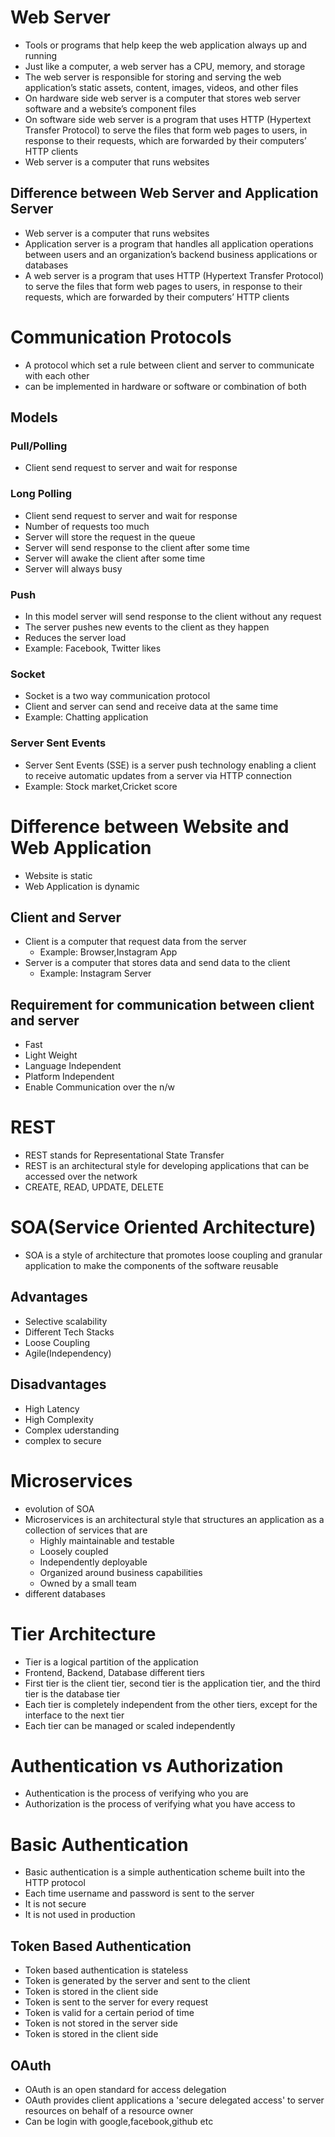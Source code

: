 # Web Server

- Tools or programs that help keep the web application always up and running
- Just like a computer, a web server has a CPU, memory, and storage
- The web server is responsible for storing and serving the web application’s static assets, content, images, videos, and other files
- On hardware side web server is a computer that stores web server software and a website’s component files
- On software side web server is a program that uses HTTP (Hypertext Transfer Protocol) to serve the files that form web pages to users, in response to their requests, which are forwarded by their computers’ HTTP clients
- Web server is a computer that runs websites

## Difference between Web Server and Application Server

- Web server is a computer that runs websites
- Application server is a program that handles all application operations between users and an organization’s backend business applications or databases
- A web server is a program that uses HTTP (Hypertext Transfer Protocol) to serve the files that form web pages to users, in response to their requests, which are forwarded by their computers’ HTTP clients

# Communication Protocols

- A protocol which set a rule between client and server to communicate with each other
- can be implemented in hardware or software or combination of both

## Models

### Pull/Polling

- Client send request to server and wait for response

### Long Polling

- Client send request to server and wait for response
- Number of requests too much
- Server will store the request in the queue
- Server will send response to the client after some time
- Server will awake the client after some time
- Server will always busy

### Push

- In this model server will send response to the client without any request
- The server pushes new events to the client as they happen
- Reduces the server load
- Example: Facebook, Twitter likes

### Socket

- Socket is a two way communication protocol
- Client and server can send and receive data at the same time
- Example: Chatting application

### Server Sent Events

- Server Sent Events (SSE) is a server push technology enabling a client to receive automatic updates from a server via HTTP connection
- Example: Stock market,Cricket score

# Difference between Website and Web Application

- Website is static
- Web Application is dynamic

## Client and Server

- Client is a computer that request data from the server
  - Example: Browser,Instagram App
- Server is a computer that stores data and send data to the client
  - Example: Instagram Server

## Requirement for communication between client and server

- Fast
- Light Weight
- Language Independent
- Platform Independent
- Enable Communication over the n/w

# REST

- REST stands for Representational State Transfer
- REST is an architectural style for developing applications that can be accessed over the network
- CREATE, READ, UPDATE, DELETE

# SOA(Service Oriented Architecture)

- SOA is a style of architecture that promotes loose coupling and granular application to make the components of the software reusable

## Advantages

- Selective scalability
- Different Tech Stacks
- Loose Coupling
- Agile(Independency)

## Disadvantages

- High Latency
- High Complexity
- Complex uderstanding
- complex to secure

# Microservices

- evolution of SOA
- Microservices is an architectural style that structures an application as a collection of services that are
  - Highly maintainable and testable
  - Loosely coupled
  - Independently deployable
  - Organized around business capabilities
  - Owned by a small team
- different databases

# Tier Architecture

- Tier is a logical partition of the application
- Frontend, Backend, Database different tiers
- First tier is the client tier, second tier is the application tier, and the third tier is the database tier
- Each tier is completely independent from the other tiers, except for the interface to the next tier
- Each tier can be managed or scaled independently

# Authentication vs Authorization

- Authentication is the process of verifying who you are
- Authorization is the process of verifying what you have access to

# Basic Authentication
- Basic authentication is a simple authentication scheme built into the HTTP protocol
- Each time username and password is sent to the server
- It is not secure
- It is not used in production
## Token Based Authentication
- Token based authentication is stateless
- Token is generated by the server and sent to the client
- Token is stored in the client side
- Token is sent to the server for every request
- Token is valid for a certain period of time
- Token is not stored in the server side
- Token is stored in the client side
## OAuth
- OAuth is an open standard for access delegation
- OAuth provides client applications a 'secure delegated access' to server resources on behalf of a resource owner
- Can be login with google,facebook,github etc